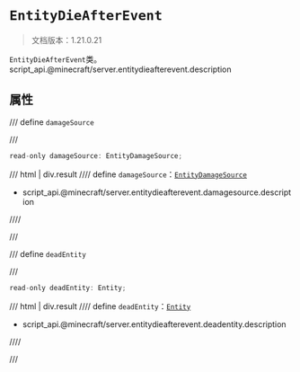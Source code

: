 # `EntityDieAfterEvent`

> 文档版本：1.21.0.21

`EntityDieAfterEvent`类。script_api.@minecraft/server.entitydieafterevent.description

## 属性

/// define
`damageSource`


///

```js
read-only damageSource: EntityDamageSource;
```

/// html | div.result
//// define
`damageSource`：[`EntityDamageSource`](./entitydamagesource.md)

- script_api.@minecraft/server.entitydieafterevent.damagesource.description


////

///


/// define
`deadEntity`


///

```js
read-only deadEntity: Entity;
```

/// html | div.result
//// define
`deadEntity`：[`Entity`](./entity.md)

- script_api.@minecraft/server.entitydieafterevent.deadentity.description


////

///

